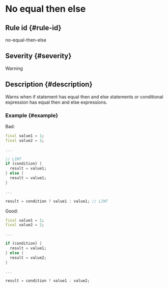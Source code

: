 # No equal then else

## Rule id {#rule-id}

no-equal-then-else

## Severity {#severity}

Warning

## Description {#description}

Warns when if statement has equal then and else statements or conditional expression has equal then and else expressions.

### Example {#example}

Bad:

```dart
final value1 = 1;
final value2 = 2;

...

// LINT
if (condition) {
  result = value1;
} else {
  result = value1;
}

...

result = condition ? value1 : value1; // LINT
```

Good:

```dart
final value1 = 1;
final value2 = 2;

...

if (condition) {
  result = value1;
} else {
  result = value2;
}

...

result = condition ? value1 : value2;
```
